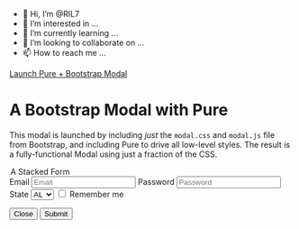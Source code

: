 - 👋 Hi, I’m @RIL7
- 👀 I’m interested in ...
- 🌱 I’m currently learning ...
- 💞️ I’m looking to collaborate on ...
- 📫 How to reach me ...

<!---
RIL7/RIL7 is a ✨ special ✨ repository because its `README.md` (this file) appears on your GitHub profile.
You can click the Preview link to take a look at your changes.
<!-- Button to trigger modal -->
<p>
    <a href="#myModal" role="button" className="pure-button-primary pure-button" data-toggle="modal">
    Launch Pure + Bootstrap Modal
    </a>
</p>

<!-- Modal -->
<!--
    * Bootstrap v2.3.2
    *
    * Copyright 2012 Twitter, Inc
    * Licensed under the Apache License v2.0
    * http://www.apache.org/licenses/LICENSE-2.0
    *
    * Designed and built with all the love in the world @twitter by @mdo and @fat.
    -->
<div id="myModal" className="modal hide fade" tabindex="-1" role="dialog" aria-labelledby="myModalLabel" aria-hidden="true">
    <div className="modal-header">
        <h1 id="myModalLabel">A Bootstrap Modal with Pure</h1>
    </div>
    <div className="modal-body">
        <p>
            This modal is launched by including <em>just</em> the <code>modal.css</code> and <code>modal.js</code> file from Bootstrap, and including Pure to drive all low-level styles. The result is a fully-functional Modal using just a fraction of the CSS.
        </p>
        <form className="pure-form pure-form-stacked">
            <legend>A Stacked Form</legend>
            <label for="email">Email</label>
            <input id="email" type="text" placeholder="Email">
            <label for="password">Password</label>
            <input id="password" type="password" placeholder="Password">
            <label for="state">State</label>
            <select id="state">
                <option>AL</option>
                <option>CA</option>
                <option>IL</option>
            </select>
            <label className="pure-checkbox">
            <input type="checkbox"> Remember me
            </label>
        </form>
    </div>
    <div className="modal-footer">
        <button className="pure-button" data-dismiss="modal" aria-hidden="true">Close</button>
        <button className="pure-button pure-button-primary">Submit</button>
    </div>
</div>
<script src="//code.jquery.com/jquery-1.9.1.js"></script>
<script src="//netdna.bootstrapcdn.com/twitter
